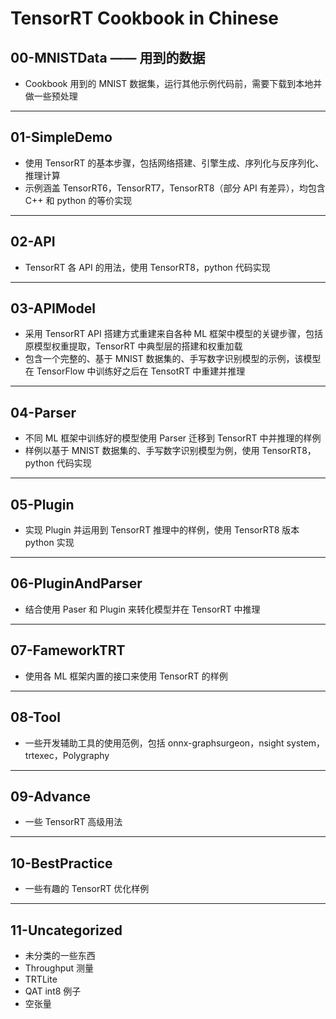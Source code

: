 # TensorRT Cookbook in Chinese

## 00-MNISTData —— 用到的数据
+ Cookbook 用到的 MNIST 数据集，运行其他示例代码前，需要下载到本地并做一些预处理

---
## 01-SimpleDemo
+ 使用 TensorRT 的基本步骤，包括网络搭建、引擎生成、序列化与反序列化、推理计算
+ 示例涵盖 TensorRT6，TensorRT7，TensorRT8（部分 API 有差异），均包含 C++ 和 python 的等价实现

---
## 02-API
+ TensorRT 各 API 的用法，使用 TensorRT8，python 代码实现

---
## 03-APIModel
+ 采用 TensorRT API 搭建方式重建来自各种 ML 框架中模型的关键步骤，包括原模型权重提取，TensorRT 中典型层的搭建和权重加载
+ 包含一个完整的、基于 MNIST 数据集的、手写数字识别模型的示例，该模型在 TensorFlow 中训练好之后在 TensotRT 中重建并推理

---
## 04-Parser
+ 不同 ML 框架中训练好的模型使用 Parser 迁移到 TensorRT 中并推理的样例
+ 样例以基于 MNIST 数据集的、手写数字识别模型为例，使用 TensorRT8，python 代码实现

---
## 05-Plugin
+ 实现 Plugin 并运用到 TensorRT 推理中的样例，使用 TensorRT8 版本 python 实现

---
## 06-PluginAndParser
+ 结合使用 Paser 和 Plugin 来转化模型并在 TensorRT 中推理

---
## 07-FameworkTRT
+ 使用各 ML 框架内置的接口来使用 TensorRT 的样例

---
## 08-Tool
+ 一些开发辅助工具的使用范例，包括 onnx-graphsurgeon，nsight system，trtexec，Polygraphy

---
## 09-Advance
+ 一些 TensorRT 高级用法

---
## 10-BestPractice
+ 一些有趣的 TensorRT 优化样例

---
## 11-Uncategorized
+ 未分类的一些东西
+ Throughput 测量
+ TRTLite
+ QAT int8 例子
+ 空张量


